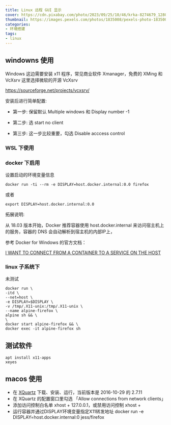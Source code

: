 ```yaml
---
title: Linux 远程 GUI 显示
cover: https://cdn.pixabay.com/photo/2023/09/25/10/46/krka-8274679_1280.jpg
thumbnail: https://images.pexels.com/photos/1835008/pexels-photo-1835008.jpeg?auto=compress&cs=tinysrgb&w=1600
categories: 
- 环境搭建
tags:
- linux
---
```


## windowns 使用

Windows 这边需要安装 x11 程序，常见商业软件 Xmanager，免费的 XMing 和 VcXsrv 这里选择微软的开源 VcXsrv

https://sourceforge.net/projects/vcxsrv/

安装后进行简单配置:

* 第一步: 保留默认 Multiple windows 和 Display number -1

* 第二步: 选 start no client

* 第三步: 这一步比较重要，勾选 Disable acccess control

<!--more-->

### WSL 下使用

### docker 下启用

设置启动的环境变量信息

```
docker run -ti --rm -e DISPLAY=host.docker.internal:0.0 firefox
```

或者

```
export DISPLAY=host.docker.internal:0.0
```

拓展说明:

从 18.03 版本开始，Docker 推荐容器使用 host.docker.internal 来访问宿主机上的服务，容器的 DNS 会自动解析到宿主机的内部IP上，

参考 Docker for Windows 的官方文档：

[I WANT TO CONNECT FROM A CONTAINER TO A SERVICE ON THE HOST](https://docs.docker.com/desktop/networking/#use-cases-and-workarounds)

### linux 子系统下

未测试

```
docker run \
-itd \
--net=host \
-e DISPLAY=$DISPLAY \
-v /tmp/.X11-unix:/tmp/.X11-unix \
--name alpine-firefox \
alpine sh && \
\
docker start alpine-firefox && \
docker exec -it alpine-firefox sh
```

## 测试软件

```
apt install x11-apps
xeyes
```

## macos 使用

* 在 [XQuartz](https://www.xquartz.org/) 下载、安装、运行，当前版本是 2016-10-29 的 2.7.11
* 在 XQuartz 的配置窗口里勾选 「Allow connections from network clients」
* 添加访问控制白名单 xhost + 127.0.0.1，或禁用访问控制 xhost +
* 运行容器并通过DISPLAY环境变量指定X11转发地址 docker run -e DISPLAY=host.docker.internal:0 jess/firefox
